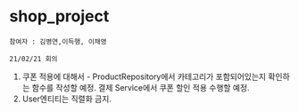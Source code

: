 # shop_project

`참여자 : 김병연,이득행, 이채영`


`21/02/21 회의`

1. 쿠폰 적용에 대해서 - ProductRepository에서 카테고리가 포함되어있는지 확인하는 함수를 작성할 예정. 결제 Service에서 쿠폰 할인 적용 수행할 예정.
2. User엔티티는 직렬화 금지.
